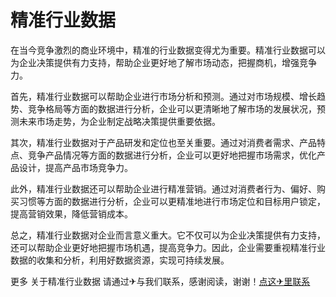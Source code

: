 # 精准行业数据

在当今竞争激烈的商业环境中，精准的行业数据变得尤为重要。精准行业数据可以为企业决策提供有力支持，帮助企业更好地了解市场动态，把握商机，增强竞争力。

首先，精准行业数据可以帮助企业进行市场分析和预测。通过对市场规模、增长趋势、竞争格局等方面的数据进行分析，企业可以更清晰地了解市场的发展状况，预测未来市场走势，为企业制定战略决策提供重要依据。

其次，精准行业数据对于产品研发和定位也至关重要。通过对消费者需求、产品特点、竞争产品情况等方面的数据进行分析，企业可以更好地把握市场需求，优化产品设计，提高产品市场竞争力。

此外，精准行业数据还可以帮助企业进行精准营销。通过对消费者行为、偏好、购买习惯等方面的数据进行分析，企业可以更精准地进行市场定位和目标用户锁定，提高营销效果，降低营销成本。

总之，精准行业数据对企业而言意义重大。它不仅可以为企业决策提供有力支持，还可以帮助企业更好地把握市场机遇，提高竞争力。因此，企业需要重视精准行业数据的收集和分析，利用好数据资源，实现可持续发展。

更多 关于精准行业数据 请通过✈与我们联系，感谢阅读，谢谢！[点这✈里联系](https://c.k02.cc)